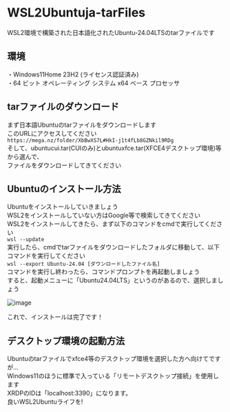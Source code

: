 # WSL2Ubuntuja-tarFiles
WSL2環境で構築された日本語化されたUbuntu-24.04LTSのtarファイルです  
## 環境
・Windows11Home 23H2 (ライセンス認証済み)  
・64 ビット オペレーティング システム x64 ベース プロセッサ  

## tarファイルのダウンロード  
まず日本語Ubuntuのtarファイルをダウンロードします  
このURLにアクセスしてください  
`` https://mega.nz/folder/XbBwXS7L#HkI-j1t4fLb8GZNkil9RDg ``  
そして、ubuntucui.tar(CUIのみ)とubuntuxfce.tar(XFCE4デスクトップ環境)等から選んで、  
ファイルをダウンロードしてきてください  

## Ubuntuのインストール方法
Ubuntuをインストールしていきましょう  
WSL2をインストールしていない方はGoogle等で検索してきてください  
WSL2をインストールしてきたら、まず以下のコマンドをcmdで実行してください  
`` wsl --update ``   
実行したら、cmdでtarファイルをダウンロードしたフォルダに移動して、以下コマンドを実行してください  
`` wsl --export Ubuntu-24.04 [ダウンロードしたファイル名] ``  
コマンドを実行し終わったら、コマンドプロンプトを再起動しましょう  
すると、起動メニューに「Ubuntu24.04LTS」というのがあるので、選択しましょう  
  
![image](https://github.com/Kawaharu869/WSL2Ubuntuja-tarFiles/assets/116153360/8096f7db-5100-4802-a220-a9dc1828dafc)  

これで、インストールは完了です！  
## デスクトップ環境の起動方法
Ubuntuのtarファイルでxfce4等のデスクトップ環境を選択した方へ向けてですが...  
Windows11のほうに標準で入っている「リモートデスクトップ接続」を使用します  
XRDPのIDは「localhost:3390」になります。  
良いWSL2Ubuntuライフを!
